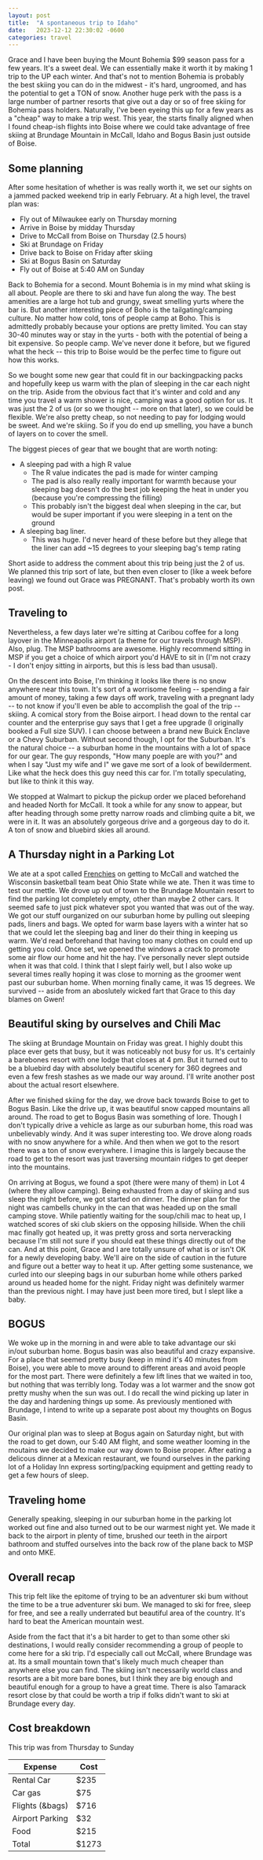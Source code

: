 ```yaml
---
layout: post
title:  "A spontaneous trip to Idaho"
date:   2023-12-12 22:30:02 -0600
categories: travel
---
```


Grace and I have been buying the Mount Bohemia $99 season pass for a 
few years. It's a sweet deal. We can essentially make it worth it by 
making 1 trip to the UP each winter. And that's not to mention Bohemia
is probably the best skiing you can do in the midwest - it's hard, ungroomed, 
and has the potential to get a TON of snow. Another huge perk
with the pass is a large number of partner resorts that give out a day
or so of free skiing for Bohemia pass holders. Naturally, I've been 
eyeing this up for a few years as a "cheap" way to make a trip west. 
This year, the starts finally aligned when I found cheap-ish flights 
into Boise where we could take advantage of free skiing at
Brundage Mountain in McCall, Idaho and Bogus Basin just outside of Boise.


## Some planning
After some hesitation of whether is was really worth it, we set our sights on
a jammed packed weekend trip in early February. At a high level, the travel plan
was:
- Fly out of Milwaukee early on Thursday morning
- Arrive in Boise by midday Thursday
- Drive to McCall from Boise on Thursday (2.5 hours)
- Ski at Brundage on Friday 
- Drive back to Boise on Friday after skiing
- Ski at Bogus Basin on Saturday
- Fly out of Boise at 5:40 AM on Sunday

Back to Bohemia for a second. Mount Bohemia is in my mind what skiing is all 
about. People are there to ski and have fun along the way. The best
amenities are a large hot tub and grungy, sweat 
smelling yurts where the bar is. But another interesting piece of Boho is
the tailgating/camping culture. No matter how cold, tons of people camp at 
Boho. This is admittedly probably because your options are pretty limited. 
You can stay 30-40 minutes way or stay in the yurts - both with the potential of
being a bit expensive. So people camp. We've never done it before, but we figured
what the heck -- this trip to Boise would be the perfec time to figure out how
this works.

So we bought some new gear that could fit in our backingpacking packs and
hopefully keep us warm with the plan of sleeping in the car each night on the
trip. Aside from the obvious fact that it's winter and cold and any time you
travel a warm shower is nice, camping was a good option for us. It was just
the 2 of us (or so we thought -- more on that later), so we could be flexible.
We're also pretty cheap, so not needing to pay for lodging would be sweet. 
And we're skiing. So if you do end up smelling, you have a bunch of layers
on to cover the smell.

The biggest pieces of gear that we bought that are worth noting:
- A sleeping pad with a high R value
     - The R value indicates the pad is made for winter camping
     - The pad is also really really important for warmth because your
     sleeping bag doesn't do the best job keeping the heat in under you 
     (because you're compressing the filling)
     - This probably isn't the biggest deal when sleeping in the car, 
     but would be super important if you were sleeping in a tent on the 
     ground
- A sleeping bag liner.
     - This was huge. I'd never heard of these before but they allege that
     the liner can add ~15 degrees to your sleeping bag's temp rating

Short aside to address the comment about this trip being just the 2 of us.
We planned this trip sort of late, but then even closer to (like a week
before leaving) we found out Grace was PREGNANT. That's probably worth its
own post. 

## Traveling to
Nevertheless, a few days later we're sitting at Caribou coffee for a long layover in
the Minneapolis airport (a theme for our travels through MSP). Also, plug.
The MSP bathrooms are awesome. Highly recommend sitting in MSP if you get
a choice of which airport you'd HAVE to sit in (I'm not crazy - I don't 
enjoy sitting in airports, but this is less bad than ususal). 

On the descent into Boise, I'm thinking it looks like there is no snow anywhere
near this town. It's sort of a worrisome feeling -- spending a fair amount of money,
taking a few days off work, traveling with a pregnant lady -- to not know if you'll
even be able to accomplish the goal of the trip -- skiing. A comical story
from the Boise airport. I head down to the rental car counter and the enterprise guy
says that I get a free upgrade (I originally booked a Full size SUV). I can choose 
between a brand new Buick Enclave or a Chevy Suburban. Without second though, I opt
for the Suburban. It's the natural choice -- a suburban home in the mountains with 
a lot of space for our gear. The guy responds, "How many poeple are with you?" and when
I say "Just my wife and I" we gave me sort of a look of bewilderment. Like what the
heck does this guy need this car for. I'm totally speculating, but like to think it
this way.

We stopped at Walmart to pickup the pickup order we placed beforehand and headed North
for McCall. It took a while for any snow to appear, but after heading through some 
pretty narrow roads and climbing quite a bit, we were in it. It was an absolutely 
gorgeous drive and a gorgeous day to do it. A ton of snow and bluebird skies all around.

## A Thursday night in a Parking Lot
We ate at a spot called [Frenchies] on getting to McCall and watched the Wisconsin
basketball team beat Ohio State while we ate. Then it was time to test our mettle. We drove
up out of town to the Brundage Mountain resort to find the parking lot completely empty, other
than maybe 2 other cars. It seemed safe to just pick whatever spot you wanted that was out of
the way. We got our stuff ourganized on our suburban home by pulling out sleeping
pads, liners and bags. We opted for warm base layers with a winter hat so that we could let the
sleeping bag and liner do their thing in keeping us warm. We'd read beforehand that
having too many clothes on could end up getting you cold. Once set, we opened the windows 
a crack to promote some air flow our home and hit the hay. I've personally never slept
outside when it was that cold. I think that I slept fairly well, but I also woke up 
several times really hoping it was close to morning as the groomer went past our suburban home. When morning finally came, it was 15 degrees.
We survived -- aside from an aboslutely wicked fart that Grace to this day blames on Gwen!    

## Beautiful sking by ourselves and Chili Mac
The skiing at Brundage Mountain on Friday was great. I highly doubt this place ever gets 
that busy, but it was noticeably not busy for us. It's certainly a barebones resort with 
one lodge that closes at 4 pm. But it turned out to be a bluebird day with absolutely 
beautiful scenery for 360 degrees and even a few fresh stashes as we made our way around. 
I'll write another post about the actual resort elsewhere. 

After we finished skiing for the day, we drove back towards Boise to get to Bogus Basin. 
Like the drive up, it was beautiful snow capped mountains all around. The road to get to
Bogus Basin was something of lore. Though I don't typically drive a vehicle as large as 
our suburban home, this road was unbelievably windy. And it was super interesting too. We 
drove along roads with no snow anywhere for a while. And then when we got to the resort
there was a ton of snow everywhere. I imagine this is largely because the road to get to 
the resort was just traversing mountain ridges to get deeper into the mountains. 

On arriving at Bogus, we found a spot (there were many of them) in Lot 4 (where they 
allow camping). Being exhausted from a day of skiing and sus sleep the night before, we 
got started 
on dinner. The dinner plan for the night was cambells chunky in the can that was headed up
on the small camping stove.  While patiently waiting for the soup/chili mac to heat up, I watched scores of ski club skiers on the opposing hillside. When the chili mac finally
got heated up, it was pretty gross and sorta nerveracking because I'm still not sure if 
you should eat these things directly out of the can. And at this point, Grace and I are 
totally unsure of what is or isn't OK for a newly developing baby.
We'll aire on the side of caution in the future and figure out a better way to heat it 
up. After getting some sustenance, we curled into our sleeping bags in our suburban home 
while others parked around us headed home for the night. Friday night was definitely 
warmer than the previous night. I may have just been more tired, but I slept like a baby. 

## BOGUS 
We woke up in the morning in and were able to take advantage our ski in/out suburban home. Bogus basin was also beautiful and crazy expansive. For a place that seemed pretty busy (keep in mind it's 40 minutes from Boise), you were able to move around to different
areas and avoid people for the most part. There were definitely a few lift lines that we waited in too, but nothing that was terribly long. Today was a lot warmer and the snow got pretty mushy when the sun was out. I do recall the wind picking up later in the day 
and hardening things up some. As previously mentioned with Brundage, I intend to write up a separate post about my thoughts on Bogus Basin.

Our original plan was to sleep at Bogus again on Saturday night, but with the road to get
down, our 5:40 AM flight, and some weather looming in the moutains we decided to make our
way down to Boise proper. After eating a delicous dinner at a Mexican restaurant, we found
ourselves in the parking lot of a Holiday Inn express sorting/packing equipment and getting ready to get a few hours of sleep.

## Traveling home
Generally speaking, sleeping in our suburban home in the parking lot worked out fine and also turned out to be our warmest night yet. We made it back to the airport in plenty of time, brushed our teeth in the airport bathroom and stuffed ourselves into the back row of the plane back to MSP and onto MKE. 

## Overall recap
This trip felt like the epitome of trying to be an adventurer ski bum without the time to
be a true adventurer ski bum. We managed to ski for free, sleep for free, and see a 
really underrated but beautiful area of the country. It's hard to beat the American 
mountain west. 

Aside from the fact that it's a bit harder to get to than some other ski destinations, I 
would really consider recommending a group of people to come here for a ski trip. I'd 
especially call out McCall, where Brundage was at. Its a small mountain town that's 
likely much much cheaper than anywhere else you can find. The skiing isn't necessarily 
world class and resorts are a bit more bare bones, but I think they are big enough and 
beautiful enough for a group to have a great time. There is also Tamarack resort close by 
that could be worth a trip if folks didn't want to ski at Brundage every day. 

## Cost breakdown
This trip was from Thursday to Sunday

| Expense            | Cost |
|--------------------|------|
|Rental Car          | $235 |
|Car gas             | $75  |
|Flights (&bags)     | $716 |
|Airport Parking     | $32  |
|Food                | $215 |
|Total               | $1273|


[Frenchies]:https://frenchiesonthird.squarespace.com/
